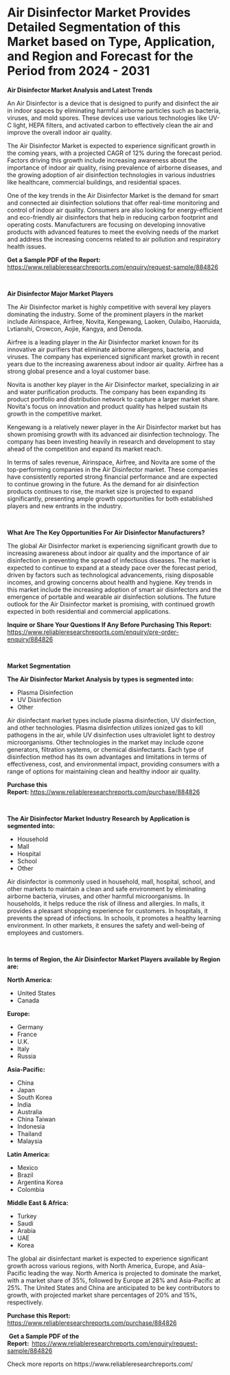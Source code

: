 <p><h1>Air Disinfector Market Provides Detailed Segmentation of this Market based on Type, Application, and Region and Forecast for the Period from 2024 - 2031</h1></p><p><strong>Air Disinfector Market Analysis and Latest Trends</strong></p>
<p><p>An Air Disinfector is a device that is designed to purify and disinfect the air in indoor spaces by eliminating harmful airborne particles such as bacteria, viruses, and mold spores. These devices use various technologies like UV-C light, HEPA filters, and activated carbon to effectively clean the air and improve the overall indoor air quality.</p><p>The Air Disinfector Market is expected to experience significant growth in the coming years, with a projected CAGR of 12% during the forecast period. Factors driving this growth include increasing awareness about the importance of indoor air quality, rising prevalence of airborne diseases, and the growing adoption of air disinfection technologies in various industries like healthcare, commercial buildings, and residential spaces.</p><p>One of the key trends in the Air Disinfector Market is the demand for smart and connected air disinfection solutions that offer real-time monitoring and control of indoor air quality. Consumers are also looking for energy-efficient and eco-friendly air disinfectors that help in reducing carbon footprint and operating costs. Manufacturers are focusing on developing innovative products with advanced features to meet the evolving needs of the market and address the increasing concerns related to air pollution and respiratory health issues.</p></p>
<p><strong>Get a Sample PDF of the Report:&nbsp;</strong> <a href="https://www.reliableresearchreports.com/enquiry/request-sample/884826">https://www.reliableresearchreports.com/enquiry/request-sample/884826</a></p>
<p>&nbsp;</p>
<p><strong>Air Disinfector Major Market Players</strong></p>
<p><p>The Air Disinfector market is highly competitive with several key players dominating the industry. Some of the prominent players in the market include Airinspace, Airfree, Novita, Kengewang, Laoken, Oulaibo, Haoruida, Lvtianshi, Crowcon, Aojie, Kangya, and Denoda.</p><p>Airfree is a leading player in the Air Disinfector market known for its innovative air purifiers that eliminate airborne allergens, bacteria, and viruses. The company has experienced significant market growth in recent years due to the increasing awareness about indoor air quality. Airfree has a strong global presence and a loyal customer base.</p><p>Novita is another key player in the Air Disinfector market, specializing in air and water purification products. The company has been expanding its product portfolio and distribution network to capture a larger market share. Novita's focus on innovation and product quality has helped sustain its growth in the competitive market.</p><p>Kengewang is a relatively newer player in the Air Disinfector market but has shown promising growth with its advanced air disinfection technology. The company has been investing heavily in research and development to stay ahead of the competition and expand its market reach.</p><p>In terms of sales revenue, Airinspace, Airfree, and Novita are some of the top-performing companies in the Air Disinfector market. These companies have consistently reported strong financial performance and are expected to continue growing in the future. As the demand for air disinfection products continues to rise, the market size is projected to expand significantly, presenting ample growth opportunities for both established players and new entrants in the industry.</p></p>
<p>&nbsp;</p>
<p><strong>What Are The Key Opportunities For Air Disinfector Manufacturers?</strong></p>
<p><p>The global Air Disinfector market is experiencing significant growth due to increasing awareness about indoor air quality and the importance of air disinfection in preventing the spread of infectious diseases. The market is expected to continue to expand at a steady pace over the forecast period, driven by factors such as technological advancements, rising disposable incomes, and growing concerns about health and hygiene. Key trends in this market include the increasing adoption of smart air disinfectors and the emergence of portable and wearable air disinfection solutions. The future outlook for the Air Disinfector market is promising, with continued growth expected in both residential and commercial applications.</p></p>
<p><strong>Inquire or Share Your Questions If Any Before Purchasing This Report:</strong> <a href="https://www.reliableresearchreports.com/enquiry/pre-order-enquiry/884826">https://www.reliableresearchreports.com/enquiry/pre-order-enquiry/884826</a></p>
<p>&nbsp;</p>
<p><strong>Market Segmentation</strong></p>
<p><strong>The Air Disinfector Market Analysis by types is segmented into:</strong></p>
<p><ul><li>Plasma Disinfection</li><li>UV Disinfection</li><li>Other</li></ul></p>
<p><p>Air disinfectant market types include plasma disinfection, UV disinfection, and other technologies. Plasma disinfection utilizes ionized gas to kill pathogens in the air, while UV disinfection uses ultraviolet light to destroy microorganisms. Other technologies in the market may include ozone generators, filtration systems, or chemical disinfectants. Each type of disinfection method has its own advantages and limitations in terms of effectiveness, cost, and environmental impact, providing consumers with a range of options for maintaining clean and healthy indoor air quality.</p></p>
<p><strong>Purchase this Report:&nbsp;</strong><a href="https://www.reliableresearchreports.com/purchase/884826">https://www.reliableresearchreports.com/purchase/884826</a></p>
<p>&nbsp;</p>
<p><strong>The Air Disinfector Market Industry Research by Application is segmented into:</strong></p>
<p><ul><li>Household</li><li>Mall</li><li>Hospital</li><li>School</li><li>Other</li></ul></p>
<p><p>Air disinfector is commonly used in household, mall, hospital, school, and other markets to maintain a clean and safe environment by eliminating airborne bacteria, viruses, and other harmful microorganisms. In households, it helps reduce the risk of illness and allergies. In malls, it provides a pleasant shopping experience for customers. In hospitals, it prevents the spread of infections. In schools, it promotes a healthy learning environment. In other markets, it ensures the safety and well-being of employees and customers.</p></p>
<p>&nbsp;</p>
<p><strong>In terms of Region, the Air Disinfector Market Players available by Region are:</strong></p>
<p>
    <p> <strong> North America: </strong>
        <ul>
            <li>United States</li>
            <li>Canada</li>
        </ul>
        </p> 
    <p> <strong> Europe: </strong>
        <ul>
            <li>Germany</li>
            <li>France</li>
            <li>U.K.</li>
            <li>Italy</li>
            <li>Russia</li>
        </ul>
        </p> 
    <p> <strong> Asia-Pacific: </strong>
        <ul>
            <li>China</li>
            <li>Japan</li>
            <li>South Korea</li>
            <li>India</li>
            <li>Australia</li>
            <li>China Taiwan</li>
            <li>Indonesia</li>
            <li>Thailand</li>
            <li>Malaysia</li>
        </ul>
        </p> 
    <p> <strong> Latin America: </strong>
        <ul>
            <li>Mexico</li>
            <li>Brazil</li>
            <li>Argentina Korea</li>
            <li>Colombia</li>
        </ul>
        </p> 
    <p> <strong> Middle East & Africa: </strong>
        <ul>
            <li>Turkey</li>
            <li>Saudi</li>
            <li>Arabia</li>
            <li>UAE</li>
            <li>Korea</li>
        </ul>
    </p>
    </p>
<p><p>The global air disinfectant market is expected to experience significant growth across various regions, with North America, Europe, and Asia-Pacific leading the way. North America is projected to dominate the market, with a market share of 35%, followed by Europe at 28% and Asia-Pacific at 25%. The United States and China are anticipated to be key contributors to growth, with projected market share percentages of 20% and 15%, respectively.</p></p>
<p><strong>Purchase this Report: </strong><a href="https://www.reliableresearchreports.com/purchase/884826">https://www.reliableresearchreports.com/purchase/884826</a></p>
<p>&nbsp;<strong>Get a Sample PDF of the Report:&nbsp;&nbsp;</strong><a href="https://www.reliableresearchreports.com/enquiry/request-sample/884826">https://www.reliableresearchreports.com/enquiry/request-sample/884826</a></p>
<p><strong></strong></p>
<p>Check more reports on https://www.reliableresearchreports.com/</p>